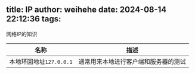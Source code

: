 title: IP
author: weihehe
date: 2024-08-14 22:12:36
tags:
---

网络IP的知识
<!--more-->

|名称|描述|
|--|--|
|本地环回地址`127.0.0.1`|通常用来本地进行客户端和服务器的测试